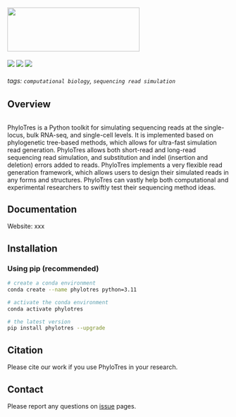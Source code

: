 <h1>
    <img src="https://github.com/cribbslab/phylotres/blob/main/phylotres/util/phylotres_sign.png?raw=true" width="300" height="100">
    <br>
</h1>

![](https://img.shields.io/pypi/v/phylotres?logo=PyPI)
![](https://img.shields.io/badge/last_released-Jul14._2023-green.svg)
![](https://img.shields.io/badge/phylotres-executable-519dd9.svg)


<!-- ![Build](https://github.com/2003100127/phylotres/actions/workflows/build.yml/badge.svg) -->

###### tags: `computational biology`, `sequencing read simulation`

## Overview

```angular2html

```

PhyloTres is a Python toolkit for simulating sequencing reads at the single-locus, bulk RNA-seq, and single-cell levels. It is implemented based on phylogenetic tree-based methods, which allows for ultra-fast simulation read generation. PhyloTres allows both short-read and long-read sequencing read simulation, and substitution and indel (insertion and deletion) errors added to reads. PhyloTres implements a very flexible read generation framework, which allows users to design their simulated reads in any forms and structures. PhyloTres can vastly help both computational and experimental researchers to swiftly test their sequencing method ideas.

## Documentation

Website: xxx

## Installation

### Using pip (recommended)

```sh
# create a conda environment
conda create --name phylotres python=3.11

# activate the conda environment
conda activate phylotres

# the latest version
pip install phylotres --upgrade
```

## Citation

Please cite our work if you use PhyloTres in your research.

## Contact

Please report any questions on [issue](https://github.com/2003100127/phylotres/issues) pages.
